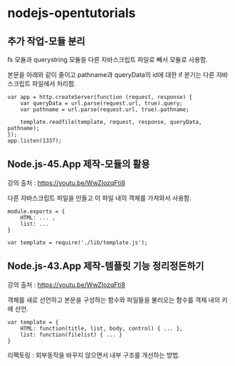 # nodejs-opentutorials

## 추가 작업-모듈 분리

fs 모듈과 querystring 모듈을 다른 자바스크립트 파일로 빼서 모듈로 사용함.

본문을 아래와 같이 줄이고 pathname과 queryData의 id에 대한 if 분기는 다른 자바스크립트 파일에서 처리함.
```
var app = http.createServer(function (request, response) {
    var queryData = url.parse(request.url, true).query;
    var pathname = url.parse(request.url, true).pathname;

    template.readfile(template, request, response, queryData, pathname);
});
app.listen(1337);
```

## Node.js-45.App 제작-모듈의 활용
강의 출처 : https://youtu.be/WwZIozqFti8

다른 자바스크립트 파일을 만들고 이 파일 내의 객체를 가져와서 사용함.
```
module.exports = {
    HTML: ... ,
    list: ...
}
```
```
var template = require('./lib/template.js');
```

## Node.js-43.App 제작-템플릿 기능 정리정돈하기
강의 출처 : https://youtu.be/WwZIozqFti8

객체를 새로 선언하고 본문을 구성하는 함수와 파일들을 불러오는 함수를 객체 내의 키에 선언.
```
var template = {
    HTML: function(title, list, body, control) { ... },
    list: function(filelist) { ... }
}
```

리팩토링 : 외부동작을 바꾸지 않으면서 내부 구조를 개선하는 방법.
